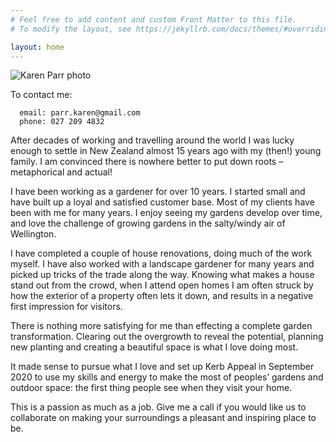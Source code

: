 ```yaml
---
# Feel free to add content and custom Front Matter to this file.
# To modify the layout, see https://jekyllrb.com/docs/themes/#overriding-theme-defaults

layout: home
---
```


 <img src="/kp_blog/img sm/kp.jpg" alt="Karen Parr photo">

To contact me:

      email: parr.karen@gmail.com
      phone: 027 209 4832

After decades of working and travelling around the world I was lucky enough to settle in New Zealand almost 15 years ago with my (then!) young family. I am convinced there is nowhere better to put down roots – metaphorical and actual!

I have been working as a gardener for over 10 years. I started small and have built up a loyal and satisfied customer base. Most of my clients have been with me for many years. I enjoy seeing my gardens develop over time, and love the challenge of growing gardens in the salty/windy air of Wellington.

I have completed a couple of house renovations, doing much of the work myself. I have also worked with a landscape gardener for many years and picked up tricks of the trade along the way. Knowing what makes a house stand out from the crowd, when I attend open homes I am often struck by how the exterior of a property often lets it down, and results in a negative first impression for visitors.

There is nothing more satisfying for me than effecting a complete garden transformation. Clearing out the overgrowth to reveal the potential, planning new planting and creating a beautiful space is what I love doing most.

It made sense to pursue what I love and set up Kerb Appeal in September 2020 to use my skills and energy to make the most of peoples’ gardens and outdoor space: the first thing people see when they visit your home.

This is a passion as much as a job. Give me a call if you would like us to collaborate on making your surroundings a pleasant and inspiring place to be.
